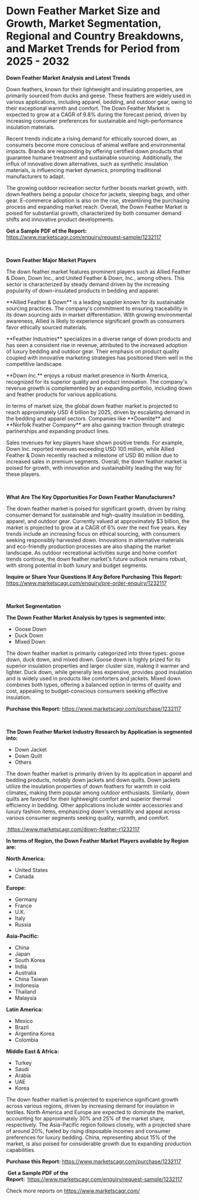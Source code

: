 <p><h1>Down Feather Market Size and Growth, Market Segmentation, Regional and Country Breakdowns, and Market Trends for Period from 2025 -  2032</h1></p><p><strong>Down Feather Market Analysis and Latest Trends</strong></p>
<p><p>Down feathers, known for their lightweight and insulating properties, are primarily sourced from ducks and geese. These feathers are widely used in various applications, including apparel, bedding, and outdoor gear, owing to their exceptional warmth and comfort. The Down Feather Market is expected to grow at a CAGR of 9.8% during the forecast period, driven by increasing consumer preferences for sustainable and high-performance insulation materials.</p><p>Recent trends indicate a rising demand for ethically sourced down, as consumers become more conscious of animal welfare and environmental impacts. Brands are responding by offering certified down products that guarantee humane treatment and sustainable sourcing. Additionally, the influx of innovative down alternatives, such as synthetic insulation materials, is influencing market dynamics, prompting traditional manufacturers to adapt.</p><p>The growing outdoor recreation sector further boosts market growth, with down feathers being a popular choice for jackets, sleeping bags, and other gear. E-commerce adoption is also on the rise, streamlining the purchasing process and expanding market reach. Overall, the Down Feather Market is poised for substantial growth, characterized by both consumer demand shifts and innovative product developments.</p></p>
<p><strong>Get a Sample PDF of the Report:&nbsp;</strong> <a href="https://www.marketscagr.com/enquiry/request-sample/1232117?utm_campaign=2529&utm_medium=2&utm_source=Github&utm_content=ia&utm_term=01042025&utm_id=down-feather">https://www.marketscagr.com/enquiry/request-sample/1232117</a></p>
<p>&nbsp;</p>
<p><strong>Down Feather Major Market Players</strong></p>
<p><p>The down feather market features prominent players such as Allied Feather & Down, Down Inc., and United Feather & Down, Inc., among others. This sector is characterized by steady demand driven by the increasing popularity of down-insulated products in bedding and apparel.</p><p>**Allied Feather & Down** is a leading supplier known for its sustainable sourcing practices. The company's commitment to ensuring traceability in its down sourcing aids in market differentiation. With growing environmental awareness, Allied is likely to experience significant growth as consumers favor ethically sourced materials.</p><p>**Feather Industries** specializes in a diverse range of down products and has seen a consistent rise in revenue, attributed to the increased adoption of luxury bedding and outdoor gear. Their emphasis on product quality coupled with innovative marketing strategies has positioned them well in the competitive landscape.</p><p>**Down Inc.** enjoys a robust market presence in North America, recognized for its superior quality and product innovation. The company's revenue growth is complemented by an expanding portfolio, including down and feather products for various applications.</p><p>In terms of market size, the global down feather market is projected to reach approximately USD 4 billion by 2025, driven by escalating demand in the bedding and apparel sectors. Companies like **Downlite** and **Norfolk Feather Company** are also gaining traction through strategic partnerships and expanding product lines.</p><p>Sales revenues for key players have shown positive trends. For example, Down Inc. reported revenues exceeding USD 100 million, while Allied Feather & Down recently reached a milestone of USD 80 million due to increased sales in premium segments. Overall, the down feather market is poised for growth, with innovation and sustainability leading the way for these players.</p></p>
<p>&nbsp;</p>
<p><strong>What Are The Key Opportunities For Down Feather Manufacturers?</strong></p>
<p><p>The down feather market is poised for significant growth, driven by rising consumer demand for sustainable and high-quality insulation in bedding, apparel, and outdoor gear. Currently valued at approximately $3 billion, the market is projected to grow at a CAGR of 6% over the next five years. Key trends include an increasing focus on ethical sourcing, with consumers seeking responsibly harvested down. Innovations in alternative materials and eco-friendly production processes are also shaping the market landscape. As outdoor recreational activities surge and home comfort trends continue, the down feather market's future outlook remains robust, with strong potential in both luxury and budget segments.</p></p>
<p><strong>Inquire or Share Your Questions If Any Before Purchasing This Report:</strong> <a href="https://www.marketscagr.com/enquiry/pre-order-enquiry/1232117?utm_campaign=2529&utm_medium=2&utm_source=Github&utm_content=ia&utm_term=01042025&utm_id=down-feather">https://www.marketscagr.com/enquiry/pre-order-enquiry/1232117</a></p>
<p>&nbsp;</p>
<p><strong>Market Segmentation</strong></p>
<p><strong>The Down Feather Market Analysis by types is segmented into:</strong></p>
<p><ul><li>Goose Down</li><li>Duck Down</li><li>Mixed Down</li></ul></p>
<p><p>The down feather market is primarily categorized into three types: goose down, duck down, and mixed down. Goose down is highly prized for its superior insulation properties and larger cluster size, making it warmer and lighter. Duck down, while generally less expensive, provides good insulation and is widely used in products like comforters and jackets. Mixed down combines both types, offering a balanced option in terms of quality and cost, appealing to budget-conscious consumers seeking effective insulation.</p></p>
<p><strong>Purchase this Report:&nbsp;</strong><a href="https://www.marketscagr.com/purchase/1232117?utm_campaign=2529&utm_medium=2&utm_source=Github&utm_content=ia&utm_term=01042025&utm_id=down-feather">https://www.marketscagr.com/purchase/1232117</a></p>
<p>&nbsp;</p>
<p><strong>The Down Feather Market Industry Research by Application is segmented into:</strong></p>
<p><ul><li>Down Jacket</li><li>Down Quilt</li><li>Others</li></ul></p>
<p><p>The down feather market is primarily driven by its application in apparel and bedding products, notably down jackets and down quilts. Down jackets utilize the insulation properties of down feathers for warmth in cold climates, making them popular among outdoor enthusiasts. Similarly, down quilts are favored for their lightweight comfort and superior thermal efficiency in bedding. Other applications include winter accessories and luxury fashion items, emphasizing down's versatility and appeal across various consumer segments seeking quality, warmth, and comfort.</p></p>
<p><a href="https://www.marketscagr.com/down-feather-r1232117?utm_campaign=2529&utm_medium=2&utm_source=Github&utm_content=ia&utm_term=01042025&utm_id=down-feather">&nbsp;https://www.marketscagr.com/down-feather-r1232117</a></p>
<p><strong>In terms of Region, the Down Feather Market Players available by Region are:</strong></p>
<p>
    <p> <strong> North America: </strong>
        <ul>
            <li>United States</li>
            <li>Canada</li>
        </ul>
        </p> 
    <p> <strong> Europe: </strong>
        <ul>
            <li>Germany</li>
            <li>France</li>
            <li>U.K.</li>
            <li>Italy</li>
            <li>Russia</li>
        </ul>
        </p> 
    <p> <strong> Asia-Pacific: </strong>
        <ul>
            <li>China</li>
            <li>Japan</li>
            <li>South Korea</li>
            <li>India</li>
            <li>Australia</li>
            <li>China Taiwan</li>
            <li>Indonesia</li>
            <li>Thailand</li>
            <li>Malaysia</li>
        </ul>
        </p> 
    <p> <strong> Latin America: </strong>
        <ul>
            <li>Mexico</li>
            <li>Brazil</li>
            <li>Argentina Korea</li>
            <li>Colombia</li>
        </ul>
        </p> 
    <p> <strong> Middle East & Africa: </strong>
        <ul>
            <li>Turkey</li>
            <li>Saudi</li>
            <li>Arabia</li>
            <li>UAE</li>
            <li>Korea</li>
        </ul>
    </p>
    </p>
<p><p>The down feather market is projected to experience significant growth across various regions, driven by increasing demand for insulation in textiles. North America and Europe are expected to dominate the market, accounting for approximately 30% and 25% of the market share, respectively. The Asia-Pacific region follows closely, with a projected share of around 20%, fueled by rising disposable incomes and consumer preferences for luxury bedding. China, representing about 15% of the market, is also poised for considerable growth due to expanding production capabilities.</p></p>
<p><strong>Purchase this Report: </strong><a href="https://www.marketscagr.com/purchase/1232117?utm_campaign=2529&utm_medium=2&utm_source=Github&utm_content=ia&utm_term=01042025&utm_id=down-feather">https://www.marketscagr.com/purchase/1232117</a></p>
<p>&nbsp;<strong>Get a Sample PDF of the Report:&nbsp;&nbsp;</strong><a href="https://www.marketscagr.com/enquiry/request-sample/1232117?utm_campaign=2529&utm_medium=2&utm_source=Github&utm_content=ia&utm_term=01042025&utm_id=down-feather">https://www.marketscagr.com/enquiry/request-sample/1232117</a></p>
<p><strong></strong></p>
<p>Check more reports on <a href="https://www.marketscagr.com/?utm_campaign=2529&utm_medium=2&utm_source=Github&utm_content=ia&utm_term=01042025&utm_id=down-feather">https://www.marketscagr.com/</a></p>